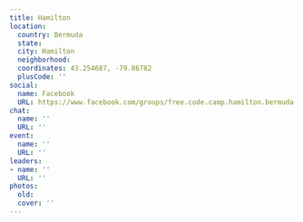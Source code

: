 ```yaml
---
title: Hamilton
location:
  country: Bermuda
  state: 
  city: Hamilton
  neighborhood: 
  coordinates: 43.254687, -79.86782
  plusCode: ''
social:
  name: Facebook
  URL: https://www.facebook.com/groups/free.code.camp.hamilton.bermuda
chat:
  name: ''
  URL: ''
event:
  name: ''
  URL: ''
leaders:
- name: ''
  URL: ''
photos:
  old: 
  cover: ''
---
```

